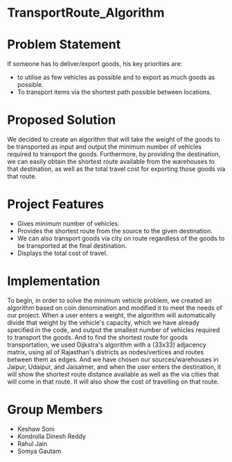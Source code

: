 # TransportRoute_Algorithm

# Problem Statement
If someone has to deliver/export goods, his key priorities are:
  * to utilise as few vehicles as possible and to export as much goods as possible.
  * To transport items via the shortest path possible between locations.

# Proposed Solution
We decided to create an algorithm that will take the weight of the goods to be transported as input and output the minimum number of vehicles required to transport the goods.
Furthermore, by providing the destination, we can easily obtain the shortest route available from the warehouses to that destination, as well as the total travel cost for exporting those goods via that route.

# Project Features
 * Gives minimum number of vehicles.
 * Provides the shortest route from the source to the given destination. 
 * We can also transport goods via city on route regardless of the goods to be transported at the final destination.
 * Displays the total cost of travel.

# Implementation
To begin, in order to solve the minimum vehicle problem, we created an algorithm based on coin denomination and modified it to meet the needs of our project. When a user enters a weight, the algorithm will automatically divide that weight by the vehicle's capacity, which we have already specified in the code, and output the smallest number of vehicles required to transport the goods. And to find the shortest route for goods transportation, we used Dijkstra's algorithm with a (33x33) adjacency matrix, using all of Rajasthan's districts as nodes/vertices and routes between them as edges. And we have chosen our sources/warehouses in Jaipur, Udaipur, and Jaisalmer, and when the user enters the destination, it will show the shortest route distance available as well as the via cities that will come in that route. It will also show the cost of travelling on that route.

# Group Members
* Keshaw Soni
* Kondrolla Dinesh Reddy
* Rahul Jain
* Somya Gautam
